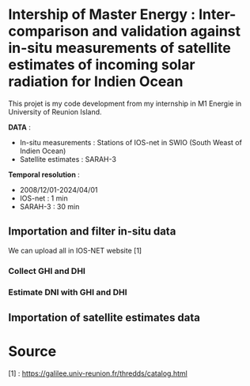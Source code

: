 # Intership of Master Energy : Inter-comparison and validation against in-situ measurements of satellite estimates of incoming solar radiation for Indien Ocean

This projet is my code development from my internship in M1 Energie in University of Reunion Island.

**DATA** : 
+ In-situ measurements : Stations of IOS-net in SWIO (South Weast of Indien Ocean)
+ Satellite estimates : SARAH-3

**Temporal resolution** : 
+ 2008/12/01-2024/04/01
+ IOS-net : 1 min
+ SARAH-3 : 30 min


## Importation and filter in-situ data
We can upload all in IOS-NET website [1]


### Collect GHI and DHI

### Estimate DNI with GHI and DHI








## Importation of satellite estimates data


# Source
[1] : https://galilee.univ-reunion.fr/thredds/catalog.html

